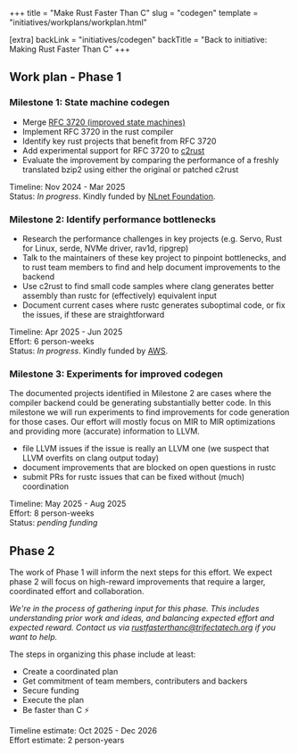 +++
title = "Make Rust Faster Than C"
slug = "codegen"
template = "initiatives/workplans/workplan.html"

[extra]
backLink = "initiatives/codegen"
backTitle = "Back to initiative: Making Rust Faster Than C"
+++

## Work plan - Phase 1

### Milestone 1: State machine codegen

- Merge [RFC 3720 (improved state machines)](https://github.com/rust-lang/rfcs/pull/3720)
- Implement RFC 3720 in the rust compiler
- Identify key rust projects that benefit from RFC 3720
- Add experimental support for RFC 3720 to [c2rust](https://c2rust.com/)
- Evaluate the improvement by comparing the performance of a freshly translated bzip2 using either the original or patched c2rust

Timeline: Nov 2024 - Mar 2025  
Status: *In progress*. Kindly funded by [NLnet Foundation](https://nlnet.nl/).

### Milestone 2: Identify performance bottlenecks

- Research the performance challenges in key projects (e.g. Servo, Rust for Linux, serde, NVMe driver, rav1d, ripgrep)
- Talk to the maintainers of these key project to pinpoint bottlenecks, and to rust team members to find and help document improvements to the backend
- Use c2rust to find small code samples where clang generates better assembly than rustc for (effectively) equivalent input
- Document current cases where rustc generates suboptimal code, or fix the issues, if these are straightforward

Timeline: Apr 2025 - Jun 2025  
Effort: 6 person-weeks  
Status: *In progress*. Kindly funded by [AWS](https://aws.amazon.com/).

### Milestone 3: Experiments for improved codegen

The documented projects identified in Milestone 2 are cases where the compiler backend could be generating substantially better code. In this milestone we will run experiments to find improvements for code generation for those cases. Our effort will mostly focus on MIR to MIR optimizations and providing more (accurate) information to LLVM.

- file LLVM issues if the issue is really an LLVM one (we suspect that LLVM overfits on clang output today)
- document improvements that are blocked on open questions in rustc
- submit PRs for rustc issues that can be fixed without (much) coordination

Timeline: May 2025 - Aug 2025  
Effort: 8 person-weeks  
Status: *pending funding*

## Phase 2

The work of Phase 1 will inform the next steps for this effort. We expect phase 2 will focus on high-reward improvements that require a larger, coordinated effort and collaboration.

*We're in the process of gathering input for this phase. This includes understanding prior work and ideas, and balancing expected effort and expected reward. Contact us via [rustfasterthanc@trifectatech.org](mailto:rustfasterthanc@trifectatech.org) if you want to help.*

The steps in organizing this phase include at least:

- Create a coordinated plan
- Get commitment of team members, contributers and backers
- Secure funding
- Execute the plan
- Be faster than C ⚡

Timeline estimate: Oct 2025 - Dec 2026  
Effort estimate: 2 person-years
